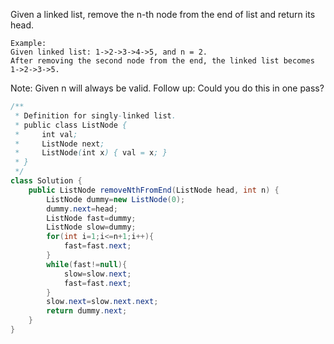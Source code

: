 Given a linked list, remove the n-th node from the end of list and return its head.

```
Example:
Given linked list: 1->2->3->4->5, and n = 2.
After removing the second node from the end, the linked list becomes 1->2->3->5.
```
Note:
Given n will always be valid.
Follow up:
Could you do this in one pass?

```java
/**
 * Definition for singly-linked list.
 * public class ListNode {
 *     int val;
 *     ListNode next;
 *     ListNode(int x) { val = x; }
 * }
 */
class Solution {
    public ListNode removeNthFromEnd(ListNode head, int n) {
        ListNode dummy=new ListNode(0);
        dummy.next=head;
        ListNode fast=dummy;
        ListNode slow=dummy;
        for(int i=1;i<=n+1;i++){
            fast=fast.next;
        }
        while(fast!=null){
            slow=slow.next;
            fast=fast.next;
        }
        slow.next=slow.next.next;
        return dummy.next;
    }
}
```
